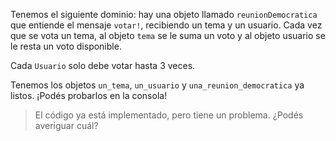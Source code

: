 Tenemos el siguiente dominio: hay una objeto llamado `reunionDemocratica` que entiende el mensaje `votar!`, recibiendo un tema y un usuario. Cada vez que se vota un tema, al objeto `tema` se le suma un voto y al objeto usuario se le resta un voto disponible.

Cada `Usuario` solo debe votar hasta 3 veces. 

Tenemos los objetos `un_tema`, `un_usuario` y `una_reunion_democratica` ya listos. ¡Podés probarlos en la consola!

> El código ya está implementado, pero tiene un problema. ¿Podés averiguar cuál?